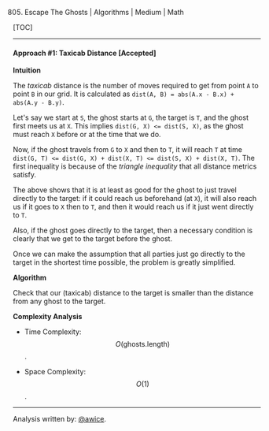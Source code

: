 805. Escape The Ghosts | Algorithms | Medium | Math

[TOC]

---
#### Approach #1: Taxicab Distance [Accepted]

**Intuition**

The *taxicab* distance is the number of moves required to get from point `A` to point `B` in our grid.  It is calculated as `dist(A, B) = abs(A.x - B.x) + abs(A.y - B.y)`.

Let's say we start at `S`, the ghost starts at `G`, the target is `T`, and the ghost first meets us at `X`.  This implies `dist(G, X) <= dist(S, X)`, as the ghost must reach `X` before or at the time that we do.

Now, if the ghost travels from `G` to `X` and then to `T`, it will reach `T` at time `dist(G, T) <= dist(G, X) + dist(X, T) <= dist(S, X) + dist(X, T)`.  The first inequality is because of the *triangle inequality* that all distance metrics satisfy.

The above shows that it is at least as good for the ghost to just travel directly to the target: if it could reach us beforehand (at `X`), it will also reach us if it goes to `X` then to `T`, and then it would reach us if it just went directly to `T`.

Also, if the ghost goes directly to the target, then a necessary condition is clearly that we get to the target before the ghost.

Once we can make the assumption that all parties just go directly to the target in the shortest time possible, the problem is greatly simplified.

**Algorithm**

Check that our (taxicab) distance to the target is smaller than the distance from any ghost to the target.



**Complexity Analysis**

* Time Complexity:  $$O(\text{ghosts}.\text{length})$$.

* Space Complexity:  $$O(1)$$.


---

Analysis written by: [@awice](https://leetcode.com/awice).
